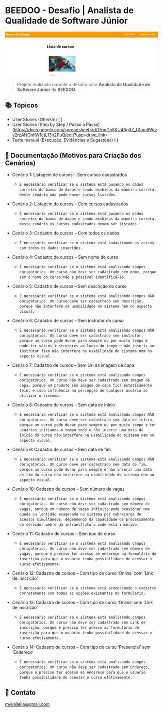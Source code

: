 # BEEDOO - Desafio | Analista de Qualidade de Software Júnior

![preview](./preview1.png)
 
> Projeto realizado durante o desafio para **Analista de Qualidade de Software Júnior** da **BEEDOO**.
 
## 📚 Tópicos

- User Stories (Gherkin) ( )
- User Stories (Step by Step / Passo a Passo) (https://docs.google.com/spreadsheets/d/17pnGn8KU46g3Z_fXnm6Wrzy2rzANGnhW1ctL13n2PuQ/edit?usp=drive_link)
- Teste manual (Execução, Evidências e Sugestões) ( )

## 📖 Documentação (Motivos para Criação dos Cenários)

- Cenário 1: Listagem de cursos – Sem cursos cadastrados
  - `É necessário verificar se o sistema está puxando os dados corretos do banco de dados e sendo exibidos da maneira correta. Neste cenário não pode haver cursos listados.`

- Cenário 2: Listagem de cursos – Com cursos cadastrados
  - `É necessário verificar se o sistema está puxando os dados corretos do banco de dados e sendo exibidos da maneira correta. Neste cenário os cursos cadastrados devem ser listados.`

- Cenário 3: Cadastro de cursos – Com todos os dados
  - `É necessário verificar se o sistema está cadastrando os cursos com todos os dados inseridos.`

- Cenário 4: Cadastro de cursos – Sem nome do curso
  - `É necessário verificar se o sistema está analisando campos obrigatórios. Um curso não deve ser cadastrado sem nome, porque sem o nome do curso não é possível identificá-lo.`

- Cenário 5: Cadastro de cursos – Sem descrição do curso
  - `É necessário verificar se o sistema está analisando campos NÃO obrigatórios. Um curso deve ser cadastrado sem descrição, porque não interfere na usabilidade do sistema nem no aspecto visual.`

- Cenário 6: Cadastro de cursos – Sem instrutor do curso
  - `É necessário verificar se o sistema está analisando campos NÃO obrigatórios. Um curso deve ser cadastrado sem instrutor, porque um curso pode durar para sempre ou por muito tempo e pode ter vários instrutores ao longo do tempo e não inserir um instrutor fixo não interfere na usabilidade do sistema nem no aspecto visual.`

- Cenário 7: Cadastro de cursos – Sem Url da imagem de capa
  - `É necessário verificar se o sistema está analisando campos obrigatórios. Um curso não deve ser cadastrado sem imagem de capa, porque um produto sem imagem de capa fica esteticamente feio, e isso influencia na percepção de qualquer usuário ao utilizar o sistema.`

- Cenário 8: Cadastro de cursos – Sem data de início
  - `É necessário verificar se o sistema está analisando campos NÃO obrigatórios. Um curso deve ser cadastrado sem data de início, porque um curso pode durar para sempre ou por muito tempo e ter usuários iniciando o tempo todo e não inserir uma data de início do curso não interfere na usabilidade do sistema nem no aspecto visual.`

- Cenário 9: Cadastro de cursos – Sem data de fim
  - `É necessário verificar se o sistema está analisando campos NÃO obrigatórios. Um curso deve ser cadastrado sem data de fim, porque um curso pode durar para sempre e não inserir uma data de fim do curso não interfere na usabilidade do sistema nem no aspecto visual.`

- Cenário 10: Cadastro de cursos – Sem número de vagas
  - `É necessário verificar se o sistema está analisando campos obrigatórios. Um curso não deve ser cadastrado sem número de vagas, porque um número de vagas infinito pode ocasionar uma queda ou lentidão exagerada no sistema por sobrecarga de acessos simultâneos, dependendo da capacidade de processamento do servidor web e da infraestrutura onde está inserido.`

- Cenário 11: Cadastro de cursos – Sem tipo de curso
  - `É necessário verificar se o sistema está analisando campos obrigatórios. Um curso não deve ser cadastrado sem número de vagas, porque é preciso ter acesso ao endereço ou formulário de inscrição para que o usuário tenha possibilidade de acessar o curso efetivamente.`

- Cenário 12: Cadastro de cursos – Com tipo de curso ‘Online’ com ‘Link de inscrição’
  - `É necessário verificar se o sistema está processando o cadastro corretamente com todas as opções existentes no formulário.`

- Cenário 13: Cadastro de cursos – Com tipo de curso ‘Online’ sem ‘Link de inscrição’
  - `É necessário verificar se o sistema está analisando campos obrigatórios. Um curso não deve ser cadastrado sem Link de inscrição, porque é preciso ter acesso ao formulário de inscrição para que o usuário tenha possibilidade de acessar o curso efetivamente.`

- Cenário 14: Cadastro de cursos – Com tipo de curso ‘Presencial’ sem ‘Endereço’
  - `É necessário verificar se o sistema está analisando campos obrigatórios. Um curso não deve ser cadastrado sem Endereço, porque é preciso ter acesso ao endereço para que o usuário tenha possibilidade de acessar o curso efetivamente.`


## 🔗 Contato

mykallella@gmail.com
